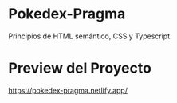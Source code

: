 # Pokedex-Pragma
Principios de HTML semántico, CSS y Typescript

# Preview del Proyecto
https://pokedex-pragma.netlify.app/
